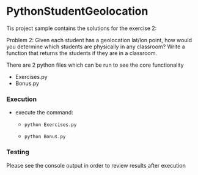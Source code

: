 # PythonStudentGeolocation

Tis project sample contains the solutions for the exercise 2:

Problem 2:
Given each student has a geolocation lat/lon point, how would you determine which students
are physically in any classroom?
Write a function that returns the students if they are in a classroom.

There are 2 python files which can be run to see the core functionality
 - Exercises.py
 - Bonus.py
 
### Execution ###
- execute the command: 

  - ``` python Exercises.py ```

  - ``` python Bonus.py ```

### Testing ###
Please see the console output in order to review results after execution 
